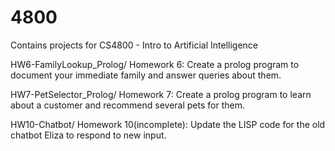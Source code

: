 # 4800
Contains projects for CS4800 - Intro to Artificial Intelligence

HW6-FamilyLookup_Prolog/ Homework 6: Create a prolog program to document your immediate family and answer queries about them.

HW7-PetSelector_Prolog/ Homework 7: Create a prolog program to learn about a customer and recommend several pets for them.

HW10-Chatbot/ Homework 10(incomplete): Update the LISP code for the old chatbot Eliza to respond to new input.

